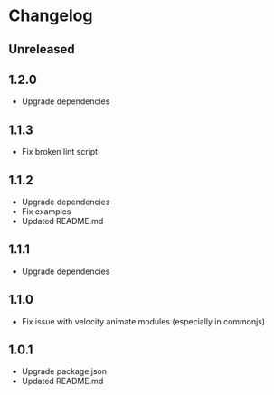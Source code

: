 # Changelog

## Unreleased

## 1.2.0
- Upgrade dependencies

## 1.1.3
- Fix broken lint script

## 1.1.2
- Upgrade dependencies
- Fix examples
- Updated README.md

## 1.1.1
- Upgrade dependencies

## 1.1.0
- Fix issue with velocity animate modules (especially in commonjs)

## 1.0.1
- Upgrade package.json
- Updated README.md
